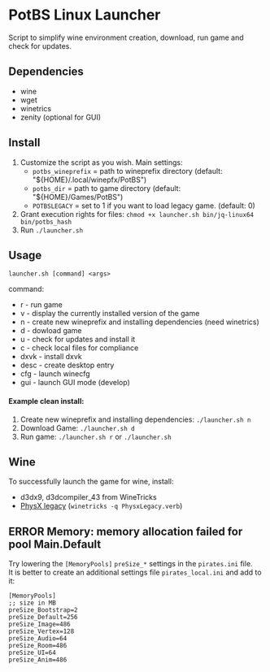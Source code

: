 # PotBS Linux Launcher
Script to simplify wine environment creation, download, run game and check for updates.

## Dependencies
 - wine
 - wget
 - winetrics
 - zenity (optional for GUI)

## Install
1. Customize the script as you wish.
    Main settings:
    * `potbs_wineprefix` = path to wineprefix directory (default: "${HOME}/.local/winepfx/PotBS")
    * `potbs_dir` = path to game directory (default: "${HOME}/Games/PotBS")
    * `POTBSLEGACY` = set to 1 if you want to load legacy game. (default: 0)
2. Grant execution rights for files: `chmod +x launcher.sh bin/jq-linux64 bin/potbs_hash`
3. Run `./launcher.sh`


## Usage
    launcher.sh [command] <args>
command:
 - r  - run game
 - v  - display the currently installed version of the game
 - n  - create new wineprefix and installing dependencies (need winetrics)
 - d  - dowload game
 - u  - check for updates and install it
 - c  - check local files for compliance
 - dxvk - install dxvk
 - desc - create desktop entry
 - cfg - launch winecfg
 - gui - launch GUI mode (develop)

#### Example clean install:
1. Create new wineprefix and installing dependencies: `./launcher.sh n`
2. Download Game: `./launcher.sh d`
3. Run game: `./launcher.sh r` or `./launcher.sh`

## Wine
To successfully launch the game for wine, install:
 - d3dx9, d3dcompiler_43 from WineTricks
 - [PhysX legacy](https://www.nvidia.com/en-us/drivers/physx/physx-9-13-0604-legacy-driver/) (`winetricks -q PhysxLegacy.verb`)

## ERROR Memory: memory allocation failed for pool Main.Default
Try lowering the `[MemoryPools]` `preSize_*` settings in the `pirates.ini` file.  
It is better to create an additional settings file `pirates_local.ini` and add to it:
```
[MemoryPools]
;; size in MB
preSize_Bootstrap=2
preSize_Default=256
preSize_Image=486
preSize_Vertex=128
preSize_Audio=64
preSize_Room=486
preSize_UI=64
preSize_Anim=486
```
